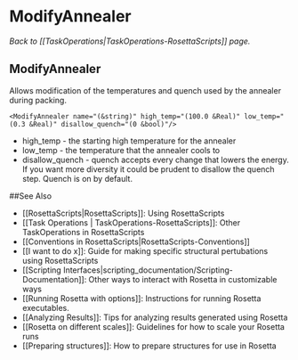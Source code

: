 # ModifyAnnealer
*Back to [[TaskOperations|TaskOperations-RosettaScripts]] page.*
## ModifyAnnealer

Allows modification of the temperatures and quench used by the annealer during packing.

```
<ModifyAnnealer name="(&string)" high_temp="(100.0 &Real)" low_temp="(0.3 &Real)" disallow_quench="(0 &bool)"/>
```

-   high\_temp - the starting high temperature for the annealer
-   low\_temp - the temperature that the annealer cools to
-   disallow\_quench - quench accepts every change that lowers the energy. If you want more diversity it could be prudent to disallow the quench step. Quench is on by default.

##See Also

* [[RosettaScripts|RosettaScripts]]: Using RosettaScripts
* [[Task Operations | TaskOperations-RosettaScripts]]: Other TaskOperations in RosettaScripts
* [[Conventions in RosettaScripts|RosettaScripts-Conventions]]
* [[I want to do x]]: Guide for making specific structural pertubations using RosettaScripts
* [[Scripting Interfaces|scripting_documentation/Scripting-Documentation]]: Other ways to interact with Rosetta in customizable ways
* [[Running Rosetta with options]]: Instructions for running Rosetta executables.
* [[Analyzing Results]]: Tips for analyzing results generated using Rosetta
* [[Rosetta on different scales]]: Guidelines for how to scale your Rosetta runs
* [[Preparing structures]]: How to prepare structures for use in Rosetta